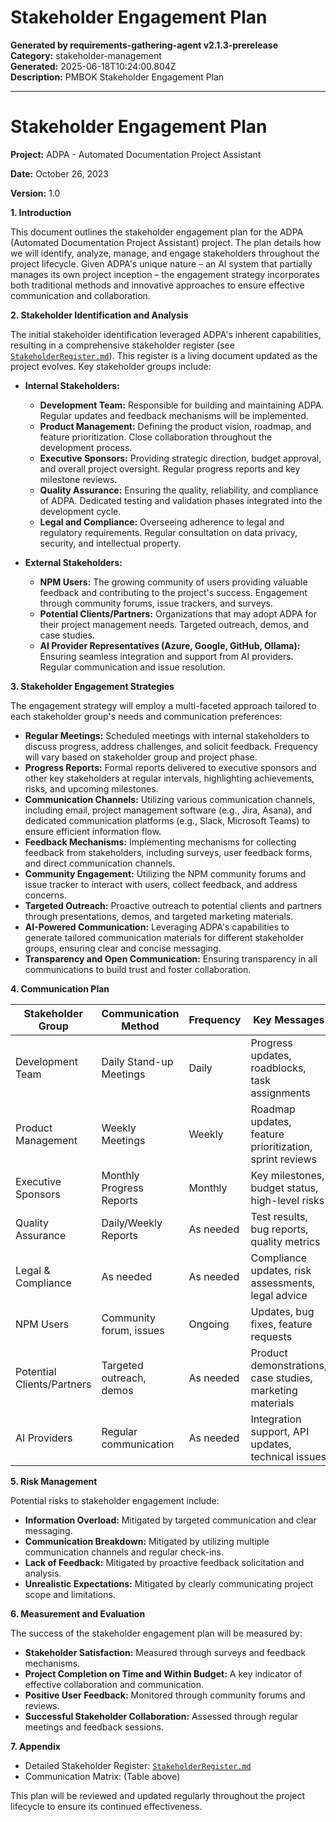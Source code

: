 # Stakeholder Engagement Plan

**Generated by requirements-gathering-agent v2.1.3-prerelease**  
**Category:** stakeholder-management  
**Generated:** 2025-06-18T10:24:00.804Z  
**Description:** PMBOK Stakeholder Engagement Plan

---

# Stakeholder Engagement Plan

**Project:** ADPA - Automated Documentation Project Assistant

**Date:** October 26, 2023

**Version:** 1.0


**1. Introduction**

This document outlines the stakeholder engagement plan for the ADPA (Automated Documentation Project Assistant) project.  The plan details how we will identify, analyze, manage, and engage stakeholders throughout the project lifecycle.  Given ADPA's unique nature – an AI system that partially manages its own project inception – the engagement strategy incorporates both traditional methods and innovative approaches to ensure effective communication and collaboration.

**2. Stakeholder Identification and Analysis**

The initial stakeholder identification leveraged ADPA's inherent capabilities, resulting in a comprehensive stakeholder register (see [`StakeholderRegister.md`](generated-documents/stakeholder-management/stakeholder-register.md)). This register is a living document updated as the project evolves. Key stakeholder groups include:

* **Internal Stakeholders:**
    * **Development Team:** Responsible for building and maintaining ADPA.  Regular updates and feedback mechanisms will be implemented.
    * **Product Management:** Defining the product vision, roadmap, and feature prioritization.  Close collaboration throughout the development process.
    * **Executive Sponsors:** Providing strategic direction, budget approval, and overall project oversight. Regular progress reports and key milestone reviews.
    * **Quality Assurance:** Ensuring the quality, reliability, and compliance of ADPA.  Dedicated testing and validation phases integrated into the development cycle.
    * **Legal and Compliance:** Overseeing adherence to legal and regulatory requirements.  Regular consultation on data privacy, security, and intellectual property.

* **External Stakeholders:**
    * **NPM Users:**  The growing community of users providing valuable feedback and contributing to the project's success.  Engagement through community forums, issue trackers, and surveys.
    * **Potential Clients/Partners:** Organizations that may adopt ADPA for their project management needs.  Targeted outreach, demos, and case studies.
    * **AI Provider Representatives (Azure, Google, GitHub, Ollama):**  Ensuring seamless integration and support from AI providers.  Regular communication and issue resolution.


**3. Stakeholder Engagement Strategies**

The engagement strategy will employ a multi-faceted approach tailored to each stakeholder group's needs and communication preferences:

* **Regular Meetings:** Scheduled meetings with internal stakeholders to discuss progress, address challenges, and solicit feedback.  Frequency will vary based on stakeholder group and project phase.
* **Progress Reports:** Formal reports delivered to executive sponsors and other key stakeholders at regular intervals, highlighting achievements, risks, and upcoming milestones.
* **Communication Channels:** Utilizing various communication channels, including email, project management software (e.g., Jira, Asana), and dedicated communication platforms (e.g., Slack, Microsoft Teams) to ensure efficient information flow.
* **Feedback Mechanisms:** Implementing mechanisms for collecting feedback from stakeholders, including surveys, user feedback forms, and direct communication channels.
* **Community Engagement:** Utilizing the NPM community forums and issue tracker to interact with users, collect feedback, and address concerns.
* **Targeted Outreach:** Proactive outreach to potential clients and partners through presentations, demos, and targeted marketing materials.
* **AI-Powered Communication:**  Leveraging ADPA's capabilities to generate tailored communication materials for different stakeholder groups, ensuring clear and concise messaging.
* **Transparency and Open Communication:** Ensuring transparency in all communications to build trust and foster collaboration.

**4. Communication Plan**

| Stakeholder Group        | Communication Method       | Frequency          | Key Messages                                                                  | Responsible Party         |
|--------------------------|---------------------------|--------------------|-------------------------------------------------------------------------------|---------------------------|
| Development Team          | Daily Stand-up Meetings   | Daily               | Progress updates, roadblocks, task assignments                                    | Project Manager           |
| Product Management        | Weekly Meetings           | Weekly              | Roadmap updates, feature prioritization, sprint reviews                         | Product Owner             |
| Executive Sponsors        | Monthly Progress Reports   | Monthly             | Key milestones, budget status, high-level risks                               | Project Manager           |
| Quality Assurance         | Daily/Weekly Reports      | As needed          | Test results, bug reports, quality metrics                                     | QA Lead                   |
| Legal & Compliance       | As needed                | As needed          | Compliance updates, risk assessments, legal advice                               | Legal Counsel             |
| NPM Users                 | Community forum, issues  | Ongoing             | Updates, bug fixes, feature requests                                           | Community Manager         |
| Potential Clients/Partners | Targeted outreach, demos | As needed          | Product demonstrations, case studies, marketing materials                       | Sales/Marketing Team      |
| AI Providers             | Regular communication     | As needed          | Integration support, API updates, technical issues                               | Development Team          |


**5. Risk Management**

Potential risks to stakeholder engagement include:

* **Information Overload:**  Mitigated by targeted communication and clear messaging.
* **Communication Breakdown:** Mitigated by utilizing multiple communication channels and regular check-ins.
* **Lack of Feedback:** Mitigated by proactive feedback solicitation and analysis.
* **Unrealistic Expectations:** Mitigated by clearly communicating project scope and limitations.


**6. Measurement and Evaluation**

The success of the stakeholder engagement plan will be measured by:

* **Stakeholder Satisfaction:** Measured through surveys and feedback mechanisms.
* **Project Completion on Time and Within Budget:**  A key indicator of effective collaboration and communication.
* **Positive User Feedback:**  Monitored through community forums and reviews.
* **Successful Stakeholder Collaboration:**  Assessed through regular meetings and feedback sessions.


**7. Appendix**

* Detailed Stakeholder Register: [`StakeholderRegister.md`](generated-documents/stakeholder-management/stakeholder-register.md)
* Communication Matrix:  (Table above)

This plan will be reviewed and updated regularly throughout the project lifecycle to ensure its continued effectiveness.
